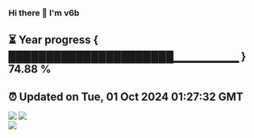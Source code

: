### Hi there 👋  I'm v6b  
⏳ Year progress { ██████████████████████▁▁▁▁▁▁▁▁ } 74.88 %
---
⏰ Updated on Tue, 01 Oct 2024 01:27:32 GMT
---
![](https://github-readme-stats.vercel.app/api?username=v6b&bg_color=30,e96443,904e95&title_color=fff&text_color=fff&layout=compact)
![](https://github-readme-stats.vercel.app/api/top-langs/?username=v6b&layout=compact&bg_color=30,e96443,904e95&title_color=fff&text_color=fff)  
![](https://gcore.jsdelivr.net/gh/v6b/v6b@main/assets/github-contribution-grid-snake.svg)

